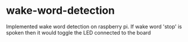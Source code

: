 # wake-word-detection
Implemented wake word detection on raspberry pi. If wake word 'stop' is spoken then it would toggle the LED connected to the board
